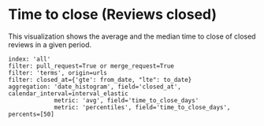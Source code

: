 # Time to close (Reviews closed)

This visualization shows the average and the median time to close of closed reviews in a given period.

```
index: 'all'
filter: pull_request=True or merge_request=True
filter: 'terms', origin=urls
filter: closed_at={'gte': from_date, "lte": to_date}
aggregation: 'date_histogram', field='closed_at', calendar_interval=interval_elastic
             metric: 'avg', field='time_to_close_days'
             metric: 'percentiles', field='time_to_close_days', percents=[50]
```
